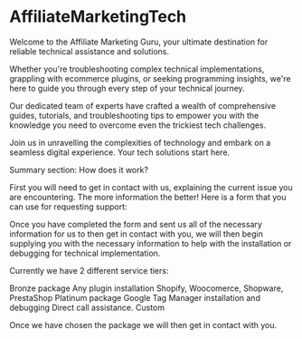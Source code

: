 # AffiliateMarketingTech

Welcome to the Affiliate Marketing Guru, your ultimate destination for reliable technical assistance and solutions. 

Whether you're troubleshooting complex technical implementations, grappling with ecommerce plugins, or seeking programming insights, we're here to guide you through every step of your technical journey.

Our dedicated team of experts have crafted a wealth of comprehensive guides, tutorials, and troubleshooting tips to empower you with the knowledge you need to overcome even the trickiest tech challenges. 

Join us in unravelling the complexities of technology and embark on a seamless digital experience. Your tech solutions start here.

Summary section: 
How does it work? 

First you will need to get in contact with us, explaining the current issue you are encountering. The more information the better! Here is a form that you can use for requesting support: 

Once you have completed the form and sent us all of the necessary information for us to then get in contact with you, we will then begin supplying you with the necessary information to help with the installation or debugging for technical implementation.

Currently we have 2 different service tiers:

Bronze package
Any plugin installation
Shopify, Woocomerce, Shopware, PrestaShop
Platinum package
Google Tag Manager installation and debugging
Direct call assistance. 
Custom

Once we have chosen the package we will then get in contact with you.
